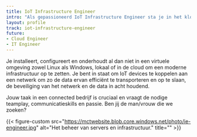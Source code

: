 ```yaml
---
title: IoT Infrastructure Engineer
intro: "Als gepassioneerd IoT Infrastructure Engineer sta je in het kloppend hart van de onderneming. Je onderhoudt het netwerk en servers met aandacht voor bedrijfscontinuïteit. Je hebt daarbij oog voor de modernste beveiliging tegen externe en interne bedreigingen."
layout: profile
track: iot-infrastructure-engineer
future:
- Cloud Engineer
- IT Engineer
---
```


Je installeert, configureert en onderhoudt al dan niet in een virtuele omgeving zowel Linux als Windows, lokaal of in de cloud om een moderne infrastructuur op te zetten. Je bent in staat om IoT devices te koppelen aan een netwerk om zo de data ervan efficiënt te transporteren en op te slaan, de beveiliging van het netwerk en de data in acht houdend.

Jouw taak in een connected bedrijf is cruciaal en vraagt de nodige teamplay, communicatieskills en passie. Ben jij de man/vrouw die we zoeken?

{{< figure-custom src="https://mctwebsite.blob.core.windows.net/photo/ie-engineer.jpg" alt="Het beheer van servers en infrastructuur." title="" >}}
